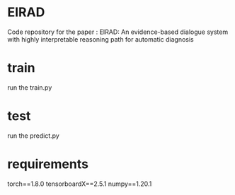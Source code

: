 # EIRAD
Code repository for the paper : EIRAD: An evidence-based dialogue system with highly interpretable reasoning path for automatic diagnosis

# train
run the train.py

# test
run the predict.py

# requirements
torch==1.8.0 tensorboardX==2.5.1 numpy==1.20.1
